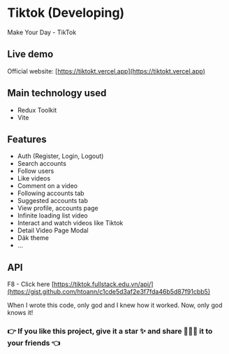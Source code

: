 # Tiktok (Developing)

Make Your Day - TikTok

## Live demo

Official website: [https://tiktokt.vercel.app](https://tiktokt.vercel.app)

## Main technology used

- Redux Toolkit
- Vite

## Features

- Auth (Register, Login, Logout)
- Search accounts
- Follow users
- Like videos
- Comment on a video
- Following accounts tab
- Suggested accounts tab
- View profile, accounts page
- Infinite loading list video
- Interact and watch videos like Tiktok
- Detail Video Page Modal
- Dảk theme
- ...

<!-- - Auth (Google, Facebook) -->
<!-- - Share video on Facebook, Twitter, Reddit,... -->

## API

F8 - Click here [https://tiktok.fullstack.edu.vn/api/](https://gist.github.com/htoann/c1cde5d3af2e3f7fda46b5d87f91cbb5)

When I wrote this code, only god and I knew how it worked.
Now, only god knows it!

### 👉 If you like this project, give it a star ✨ and share 👨🏻‍💻 it to your friends 👈
